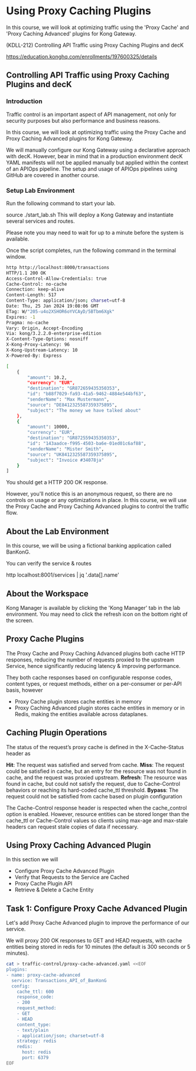 # Using Proxy Caching Plugins

In this course, we will look at optimizing traffic using the 'Proxy Cache' and 'Proxy Caching Advanced' plugins for Kong Gateway.

(KDLL-212) Controlling API Traffic using Proxy Caching Plugins and decK

<https://education.konghq.com/enrollments/197600325/details>

## Controlling API Traffic using Proxy Caching Plugins and decK

### Introduction

Traffic control is an important aspect of API management, not only for security purposes but also performance and business reasons.

In this course, we will look at optimizing traffic using the Proxy Cache and Proxy Caching Advanced plugins for Kong Gateway.

We will manually configure our Kong Gateway using a declarative approach with decK. However, bear in mind that in a production environment decK YAML manifests will not be applied manually but applied within the context of an APIOps pipeline. The setup and usage of APIOps pipelines using GitHub are covered in another course.

### Setup Lab Environment

Run the following command to start your lab.

source ./start_lab.sh
This will deploy a Kong Gateway and instantiate several services and routes.

Please note you may need to wait for up to a minute before the system is available.

Once the script completes, run the following command in the terminal window.

```bash
http http://localhost:8000/transactions
HTTP/1.1 200 OK
Access-Control-Allow-Credentials: true
Cache-Control: no-cache
Connection: keep-alive
Content-Length: 517
Content-Type: application/json; charset=utf-8
Date: Thu, 25 Jan 2024 19:08:06 GMT
ETag: W/"205-u4o2XSHOR6oYVCAyD/5BTbm6Xgk"
Expires: -1
Pragma: no-cache
Vary: Origin, Accept-Encoding
Via: kong/3.2.2.0-enterprise-edition
X-Content-Type-Options: nosniff
X-Kong-Proxy-Latency: 96
X-Kong-Upstream-Latency: 10
X-Powered-By: Express

[
    {
        "amount": 10.2,
        "currency": "EUR",
        "destination": "GR872659435350353",
        "id": "b88f7029-fa93-41a5-9462-4884e544bf63",
        "senderName": "Max Mustermann",
        "source": "DE8412325587359375895",
        "subject": "The money we have talked about"
    },
    {
        "amount": 10000,
        "currency": "EUR",
        "destination": "GR872559435350353",
        "id": "143aadce-f995-4503-ba6e-01ed01c6af88",
        "senderName": "Mister Smith",
        "source": "UK8412325587359375895",
        "subject": "Invoice #34078ja"
    }
]
```

You should get a HTTP 200 OK response.

However, you'll notice this is an anonymous request, so there are no controls on usage or any optimizations in place. In this course, we will use the Proxy Cache and Proxy Caching Advanced plugins to control the traffic flow.

## About the Lab Environment

In this course, we will be using a fictional banking application called BanKonG.

You can verify the service & routes

http localhost:8001/services | jq '.data[].name'

## About the Workspace

Kong Manager is available by clicking the 'Kong Manager' tab in the lab environment. You may need to click the refresh icon on the bottom right of the screen.

## Proxy Cache Plugins

The Proxy Cache and Proxy Caching Advanced plugins both cache HTTP responses, reducing the number of requests proxied to the upstream Service, hence significantly reducing latency & improving performance.

They both cache responses based on configurable response codes, content types, or request methods, either on a per-consumer or per-API basis, however

- Proxy Cache plugin stores cache entities in memory
- Proxy Caching Advanced plugin stores cache entities in memory or in Redis, making the entities available across dataplanes.

## Caching Plugin Operations

The status of the request’s proxy cache is defined in the X-Cache-Status header as

**Hit**: The request was satisfied and served from cache.
**Miss**: The request could be satisfied in cache, but an entry for the resource was not found in cache, and the request was proxied upstream.
**Refresh**: The resource was found in cache, but could not satisfy the request, due to Cache-Control behaviors or reaching its hard-coded cache_ttl threshold.
**Bypass**: The request could not be satisfied from cache based on plugin configuration

The Cache-Control response header is respected when the cache_control option is enabled. However, resource entities can be stored longer than the cache_ttl or Cache-Control values so clients using max-age and max-stale headers can request stale copies of data if necessary.

## Using Proxy Caching Advanced Plugin

In this section we will

- Configure Proxy Cache Advanced Plugin
- Verify that Requests to the Service are Cached
- Proxy Cache Plugin API
- Retrieve & Delete a Cache Entity

## Task 1: Configure Proxy Cache Advanced Plugin

Let's add Proxy Cache Advanced plugin to improve the performance of our service.

We will proxy 200 OK responses to GET and HEAD requests, with cache entities being stored in redis for 10 minutes (the default is 300 seconds or 5 minutes).

```bash
cat > traffic-control/proxy-cache-advanced.yaml <<EOF
plugins:
- name: proxy-cache-advanced
  service: Transactions_API_of_BanKonG
  config: 
    cache_ttl: 600
    response_code:
    - 200
    request_method:
    - GET
    - HEAD
    content_type:
    - text/plain
    - application/json; charset=utf-8
    strategy: redis
    redis: 
      host: redis
      port: 6379
EOF

```
